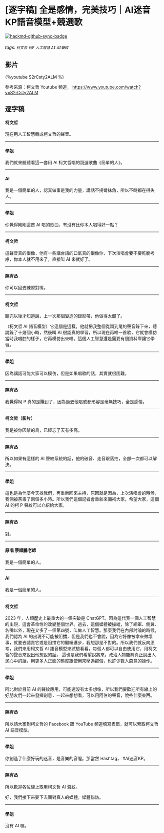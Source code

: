 # [逐字稿] 全是感情，完美技巧｜AI迷音KP語音模型+競選歌

[![hackmd-github-sync-badge](https://hackmd.io/SDFPM986TtyfFezpZkEb6A/badge)](https://hackmd.io/SDFPM986TtyfFezpZkEb6A)


###### tags: `柯文哲` `柯P` `人工智慧` `AI` `AI聲紋`

## 影片

{%youtube S2rCsty2ALM %}

參考來源：柯文哲 Youtube 頻道， https://www.youtube.com/watch?v=S2rCsty2ALM


## 逐字稿

#### 柯文哲

現在用人工智慧轉成柯文哲的聲音。

---

#### 學姐

我們就來聽聽看這一套用 AI 柯文哲唱的競選歌曲《簡單的人》。

---

#### AI

我是一個簡單的人，認真做事是我的力量，講話不拐彎抺角，所以不時都在得失人。

---

#### 學姐

你覺得剛剛這首 AI 唱的歌曲，有沒有比你本人唱得好一點？

---

#### 柯文哲

這聲音真的很像，他有一些講台語的口氣真的很像你，下次演唱會要不要乾脆考慮，你本人就不用來了，直接叫 AI 來就好了。

---

#### 陳宥丞

你可以回去練習對嘴，

---

#### 柯文哲

聽完以後才知道說，上一次那個變造的錄影帶，他做得太爛了。

（柯文哲 AI 語音模型）它這個是這樣，他就把我整個從頭到尾的聲音錄下來，聽說錄了十幾個小時，然後叫 AI 很認真的學習，所以現在再唱一首歌，它就會模仿當時我唱腔的樣子，它再模仿出來唱。這個人工智慧還是需要有個資料庫讓它學習。

---

#### 學姐

因為講話可能大家可以模仿，但是如果唱歌的話，其實就很困難。

---

#### 陳宥丞

我覺得柯 P 真的是賺到了，因為過去他唱歌都形容是毫無技巧，全是感情。

---

#### 柯文哲（影片）

我是被你囚禁的鳥，已經忘了天有多高。

---

#### 陳宥丞

所以如果有這樣的 AI 聲紋系統的話，他的破音、走音跟落拍，全部一次都可以解決。

---

#### 學姐

這也是為什麼今天找我們，再重新回來主持，原因就是因為，上次演唱會的時候，我倆被荼毒了兩個多小時。所以我們這個記者會重新來彌補大家，希望大家，這個 AI 的柯 P 聲紋可以介紹給大家。

---

#### 陳宥丞

對。

---

#### 原唱 蔡順鵬老師

我是一個簡單的人。

---

#### AI

我是一個簡單的人。

---

#### 柯文哲

2023 年，人類歷史上最重大的一個突破是 ChatGPT。因為這代表一個人工智慧的出現，這會革命性的改變整個世界。過去，這個媒體被操縱，除了網軍、側翼、名嘴以外，現在又多了一個第四號，叫做人工智慧。那麼我們在內部討論的時候，我們認為 AI 的出現不可能被阻擋，但是我們也不會說，因為它好像被拿來做壞事，就要去譴責它或是阻擋它的繼續進步，我想那是不對的。所以我們就反向思考，我們來用柯文哲 AI 語音模型來試驗看看，每個人都可以自由使用它，用柯文哲的聲音來說出他想說的話。 這也是我們希望說將來，政治人物能夠真正說出人民心中的話，用更多人正面的態度跟使用來壓過那個，也許少數人惡意的操作。

---

#### 學姐

阿北對於目前 AI 的聲紋應用，可能還沒有太多想像，所以我們要歡迎所有線上的好朋友們一起來發揮創意，一起來想想看，可以用阿伯的聲音，說些什麼東西。

---

#### 陳宥丞

所以請大家到柯文哲的 Facebook 跟 YouTube 頻道填寫表單，就可以索取柯文哲 AI 語音模型。

---

#### 學姐

你創造了什麼好玩的迷音，是音樂的音喔。那當然 Hashtag， #AI迷音KP。

---

#### 陳宥丞

所以歡迎各位線上取用柯文哲 AI 聲紋。

好，我們接下來要下去面對真人的媒體，媒體聯訪。

---

#### 學姐

沒有 AI 喔。

